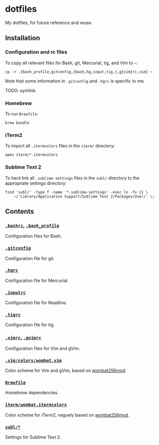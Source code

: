 <!-- Nikita Kouevda -->
<!-- 2014/05/24 -->

# dotfiles

My dotfiles, for future reference and reuse.

## Installation

### Configuration and rc files

To copy all relevant files for Bash, git, Mercurial, tig, and Vim to `~`:

    cp -r .{bash_profile,gitconfig,{bash,hg,input,tig,{,g}vim}rc,vim} ~

Note that some information in `.gitconfig` and `.hgrc` is specific to me.

TODO: symlink.

### Homebrew

To run `Brewfile`:

    brew bundle

### iTerm2

To import all `.itermcolors` files in the `iterm/` directory:

    open iterm/*.itermcolors

### Sublime Text 2

To hard link all `.sublime-settings` files in the `subl/` directory to the
appropriate settings directory:

    find 'subl/' -type f -name '*.sublime-settings' -exec ln -fv {} \
        ~/'Library/Application Support/Sublime Text 2/Packages/User/' \;

## Contents

### [`.bashrc`](.bashrc), [`.bash_profile`](.bash_profile)

Configuration files for Bash.

### [`.gitconfig`](.gitconfig)

Configuration file for git.

### [`.hgrc`](.hgrc)

Configuration file for Mercurial.

### [`.inputrc`](.inputrc)

Configuration file for Readline.

### [`.tigrc`](.tigrc)

Configuration file for tig.

### [`.vimrc`](.vimrc), [`.gvimrc`](.gvimrc)

Configuration files for Vim and gVim.

### [`.vim/colors/wombat.vim`](.vim/colors/wombat.vim)

Color scheme for Vim and gVim, based on [wombat256mod][wombat256mod].

### [`Brewfile`](Brewfile)

Homebrew dependencies.

### [`iterm/wombat.itermcolors`](iterm/wombat.itermcolors)

Color scheme for iTerm2, vaguely based on [wombat256mod][wombat256mod].

### [`subl/*`](subl/)

Settings for Sublime Text 2.

[wombat256mod]: http://www.vim.org/scripts/script.php?script_id=2465
